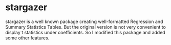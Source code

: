 # stargazer
stargazer is a well known package creating well-formatted Regression and Summary Statistics Tables. 
But the original version is not very convenient to display t statistics under coefficients. So I modified this package and 
added some other features.
